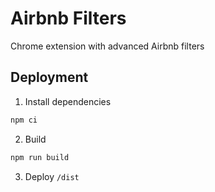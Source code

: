 # Airbnb Filters

Chrome extension with advanced Airbnb filters

## Deployment

1. Install dependencies

```sh
npm ci
```

2. Build

```sh
npm run build
```

3. Deploy `/dist`
